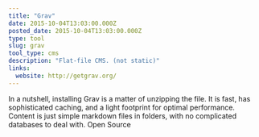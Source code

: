 ```yaml
---
title: "Grav"
date: 2015-10-04T13:03:00.000Z
posted_date: 2015-10-04T13:03:00.000Z
type: tool
slug: grav
tool_type: cms
description: "Flat-file CMS. (not static)"
links:
  website: http://getgrav.org/
---
```


In a nutshell, installing Grav is a matter of unzipping the file. It is fast, has sophisticated caching, and a light footprint for optimal performance. Content is just simple markdown files in folders, with no complicated databases to deal with. Open Source




